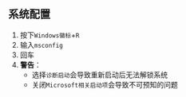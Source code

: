 ## 系统配置

1. 按下```Windows徽标```+```R```
2. 输入```msconfig```
3. 回车
4. **警告**：
    - 选择```诊断启动```会导致重新启动后无法解锁系统
    - 关闭```Microsoft相关启动项```会导致不可预知的问题